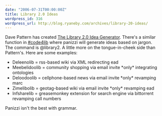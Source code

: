 ```yaml
---
date: "2006-07-31T00:00:00Z"
title: Library 2.0 Ideas
wordpress_id: 316
wordpress_url: http://blog.ryaneby.com/archives/library-20-ideas/
---
```

Dave Pattern has created <a href="http://www.daveyp.com/blog/index.php/archives/106/">The Library 2.0 Idea Generator</a>. There's a similar function in <a href="http://code4lib.org">#code4lib</a> where panizzi will generate ideas based on jargon. The command is @library2. A little more on the tongue-in-cheek side than Pattern's. Here are some examples:

<ul>
<li>Deleenolib = rss-based wiki via XML redirecting ead</li>
<li>Meebelidoolib = community shopping via email invite *only* integrating ontologies</li>
<li>Deloodoolib = cellphone-based news via email invite *only* revamping marc</li>
<li>Zimelibolib = geotag-based wiki via email invite *only* revamping ead</li>
<li>Infsharelib = greasemonkey extension for search engine via bittorrent revamping call numbers</li>
</ul>

Panizzi isn't the best with grammar.

